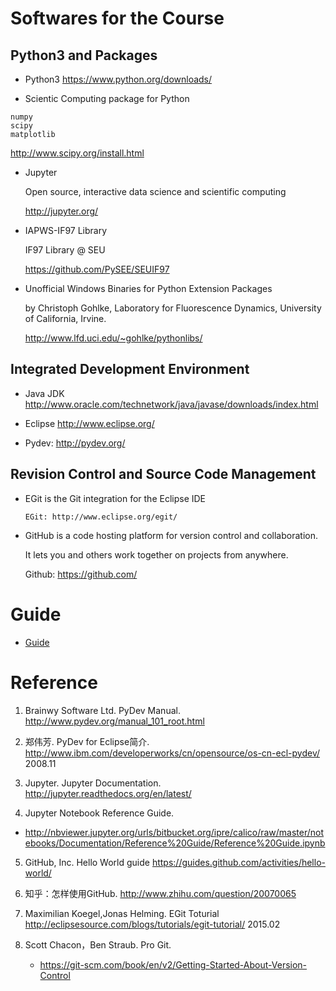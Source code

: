 
# Softwares for the Course

## Python3 and Packages

* Python3
  https://www.python.org/downloads/

* Scientic Computing package for Python
 ```
numpy
scipy
matplotlib
 ```
 http://www.scipy.org/install.html

* Jupyter

  Open source, interactive data science and scientific computing

  http://jupyter.org/

* IAPWS-IF97 Library

  IF97 Library @ SEU

  https://github.com/PySEE/SEUIF97

* Unofficial Windows Binaries for Python Extension Packages

  by Christoph Gohlke, Laboratory for Fluorescence Dynamics, University of California, Irvine.

  http://www.lfd.uci.edu/~gohlke/pythonlibs/

## Integrated Development Environment

* Java JDK http://www.oracle.com/technetwork/java/javase/downloads/index.html

* Eclipse http://www.eclipse.org/

* Pydev: http://pydev.org/

##  Revision Control and Source Code Management

* EGit is the Git integration for the Eclipse IDE

      EGit: http://www.eclipse.org/egit/

* GitHub is a code hosting platform for version control and collaboration.

     It lets you and others work together on projects from anywhere.

    Github: https://github.com/

# Guide

* [Guide](https://github.com/PySEE/home/tree/S2017/guide)

# Reference

1. Brainwy Software Ltd. PyDev Manual. http://www.pydev.org/manual_101_root.html

2. 郑伟芳. PyDev for Eclipse简介. http://www.ibm.com/developerworks/cn/opensource/os-cn-ecl-pydev/   2008.11

3. Jupyter. Jupyter Documentation. http://jupyter.readthedocs.org/en/latest/

4.  Jupyter Notebook Reference Guide.  

   * http://nbviewer.jupyter.org/urls/bitbucket.org/ipre/calico/raw/master/notebooks/Documentation/Reference%20Guide/Reference%20Guide.ipynb

5. GitHub, Inc. Hello World guide https://guides.github.com/activities/hello-world/

6. 知乎：怎样使用GitHub. http://www.zhihu.com/question/20070065

7. Maximilian Koegel,Jonas Helming. EGit Toturial http://eclipsesource.com/blogs/tutorials/egit-tutorial/   2015.02

8. Scott Chacon，Ben Straub. Pro Git.

   * https://git-scm.com/book/en/v2/Getting-Started-About-Version-Control

